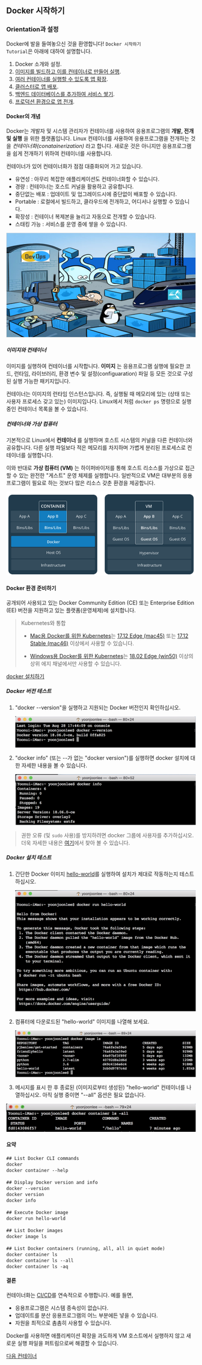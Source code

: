 Docker 시작하기
---------------

### Orientation과 설정

Docker에 발을 들여놓으신 것을 환영합니다! <code>Docker 시작하기 Tutorial</code>은 아래에 대하여 설명합니다.

1.	Docker 소개와 설정.
2.	[이미지를 빌드하고 이를 컨테이너로 만들어 실행](containers.md).
3.	[여러 컨테이너를 실행할 수 있도록 앱 확장](services.md).
4.	[클러스터로 앱 배포](swarms.md).
5.	[백엔드 데이터베이스를 추가하여 서비스 쌓기](stacks.md).
6.	[프로덕션 환경으로 앱 전개](deploy.md).

#### Docker의 개념

Docker는 개발자 및 시스템 관리자가 컨테이너를 사용하여 응용프로그램의 **개발, 전개 및 실행** 을 위한 플랫폼입니다. Linux 컨테이너를 사용하여 응용프로그램을 전개하는 것을 *컨테이너화(conatainerization)* 라고 합니다. 새로운 것은 아니지만 응용프로그램을 쉽게 전개하기 위하여 컨테이너를 사용합니다.

컨테이너가 있어 컨테이너화가 점점 대중화되어 가고 있습니다.

-	유연성 : 아무리 복잡한 애플리케이션도 컨테이너화할 수 있습니다.
-	경량 : 컨테이너는 호스트 커널을 활용하고 공유합니다.
-	중단없는 배포 : 업데이트 및 업그레이드시에 중단없이 배포할 수 있습니다.
-	Portable : 로컬에서 빌드하고, 클라우드에 전개하고, 어디서나 실행할 수 있습니다.
-	확장성 : 컨테이너 복제본을 늘리고 자동으로 전개할 수 있습니다.
-	스태킹 가능 : 서비스를 운영 중에 쌓을 수 있습니다.

![docker_containers](Pics/docker-containers.png)

##### 이미지와 컨테이너

이미지를 실행하여 컨테이너를 시작합니다. **이미지** 는 응용프로그램 실행에 필요한 코드, 런타임, 라이브러리, 환경 변수 및 설정(configuaration) 파일 등 모든 것으로 구성된 실행 가능한 패키지입니다.

컨테이너는 이미지의 런타임 인스턴스입니다. 즉, 실행될 때 메모리에 있는 (상태 또는 사용자 프로세스 갖고 있는) 이미지입나다. Linux에서 처럼 <code>docker ps</code> 명령으로 실행 중인 컨테이너 목록을 볼 수 있습니다.

##### 컨테이너와 가상 컴퓨터

기본적으로 Linux에서 **컨테이너** 를 실행하며 호스트 시스템의 커널을 다른 컨테이너와 공유합니다. 다른 실행 파일보다 적은 메모리를 차지하며 가볍게 분리된 프로세스로 컨테이너를 실행합니다.

이와 반대로 **가상 컴퓨터 (VM)** 는 하이퍼바이저를 통해 호스트 리소스를 가상으로 접근할 수 있는 완전한 "게스트" 운영 체제를 실행합니다. 일반적으로 VM은 대부분의 응용프로그램이 필요로 하는 것보다 많은 리소스 갖춘 환경을 제공합니다.

![container_VM](Pics/screen_shot-03.png)

#### Docker 환경 준비하기

공개되어 사용되고 있는 Docker Community Edition (CE) 또는 Enterprise Edition (EE) 버전을 지원하고 있는 플랫폼(운영체제)에 설치합니다.

> Kubernetes와 통합
>
> -	[Mac용 Docker를 위한 Kubernetes](https://docs.docker.com/docker-for-mac/kubernetes/)는 [17.12 Edge (mac45)](https://docs.docker.com/docker-for-mac/edge-release-notes/#docker-community-edition-18050-ce-mac67-2018-06-07) 또는 [17.12 Stable (mac46)](https://docs.docker.com/docker-for-mac/release-notes/#docker-community-edition-17120-ce-mac47-2018-01-12) 이상에서 사용할 수 있습니다.
>
> -	[Windows용 Docker를 위한 Kubernetes](https://docs.docker.com/docker-for-windows/kubernetes/)는 [18.02 Edge (win50)](https://docs.docker.com/docker-for-windows/edge-release-notes/#docker-community-edition-18020-ce-rc1-win50-2018-01-26) 이상의 상위 에지 채널에서만 사용할 수 있습니다.
>

[docker 설치하기](aboutDockerCE.md)

##### Docker 버전 테스트

1.	"docker --version"을 실행하고 지원되는 Docker 버전인지 확인하십시오.

	![docker_version](Pics/screen_shot-04.png)

2.	"docker info" (또는 --가 없는 "docker version")를 실행하면 docker 설치에 대한 자세한 내용을 볼 수 있습니다.

	![docker_info](Pics/screen_shot-05.png)

> 권한 오류 (및 <code>sudo</code> 사용)를 방지하려면 docker 그룹에 사용자를 추가하십시오. 더욱 자세한 내용은 [여기](https://docs.docker.com/install/linux/linux-postinstall/)에서 찾아 볼 수 있습니다.

##### Docker 설치 테스트

1.	간단한 Docker 이미지 [hello-world](https://hub.docker.com/_/hello-world/)를 실행하여 설치가 제대로 작동하는지 테스트하십시오.

	![docker_hello-world](Pics/screen_shot-06.png)

2.	컴퓨터에 다운로드된 "hello-world" 이미지를 나열해 보세요.

	![docker_image_ls](Pics/screen_shot-07.png)

3.	메시지를 표시 한 후 종료된 (이미지로부터 생성된) "hello-world" 컨테이너를 나열하십시오. 아직 실행 중이면 "--all" 옵션은 필요 없습니다.

![docker_containers_ls](Pics/screen_shot-08.png)

#### 요약

```
## List Docker CLI commands
docker
docker container --help

## Display Docker version and info
docker --version
docker version
docker info

## Execute Docker image
docker run hello-world

## List Docker images
docker image ls

## List Docker containers (running, all, all in quiet mode)
docker container ls
docker container ls --all
docker container ls -aq
```

#### 결론

컨테이너화는 [CI/CD](https://www.docker.com/solutions/cicd)를 연속적으로 수행합니다. 예를 들면,

-	응용프로그램은 시스템 종속성이 없습니다.
-	업데이트를 분산 응용프로그램의 어느 부분에든 넣을 수 있습니다.
-	자원을 최적으로 촘촘히 사용할 수 있습니다.

Docker를 사용하면 애플리케이션 확장을 과도하게 VM 호스트에서 실행하지 않고 새로운 실행 파일을 퍼트림으로써 해결할 수 있습니다.

[다음 컨테이너](containers.md)
